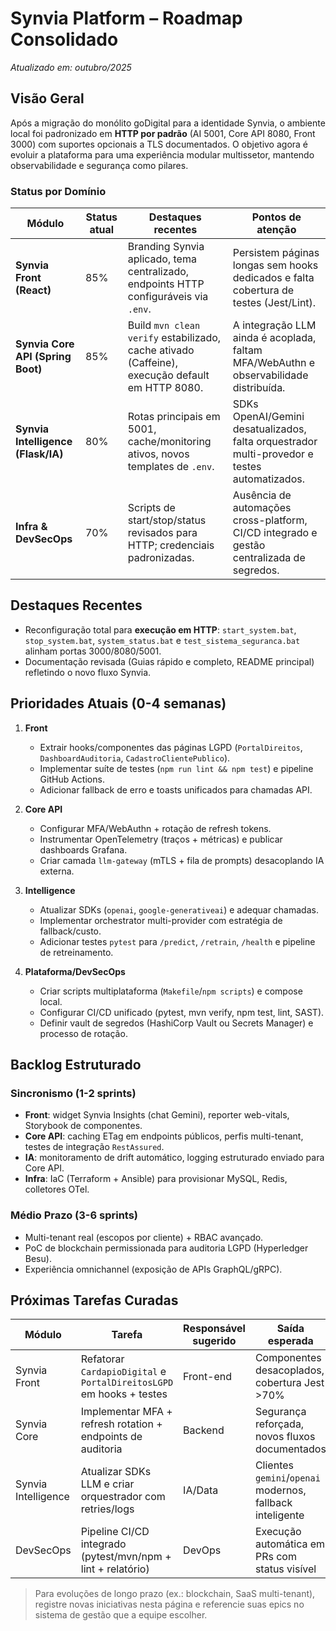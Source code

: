 # Synvia Platform – Roadmap Consolidado
_Atualizado em: outubro/2025_

## Visão Geral
Após a migração do monólito goDigital para a identidade Synvia, o ambiente local foi padronizado em **HTTP por padrão** (AI 5001, Core API 8080, Front 3000) com suportes opcionais a TLS documentados. O objetivo agora é evoluir a plataforma para uma experiência modular multissetor, mantendo observabilidade e segurança como pilares.

### Status por Domínio
| Módulo | Status atual | Destaques recentes | Pontos de atenção |
| --- | --- | --- | --- |
| **Synvia Front (React)** | 85% | Branding Synvia aplicado, tema centralizado, endpoints HTTP configuráveis via `.env`. | Persistem páginas longas sem hooks dedicados e falta cobertura de testes (Jest/Lint). |
| **Synvia Core API (Spring Boot)** | 85% | Build `mvn clean verify` estabilizado, cache ativado (Caffeine), execução default em HTTP 8080. | A integração LLM ainda é acoplada, faltam MFA/WebAuthn e observabilidade distribuída. |
| **Synvia Intelligence (Flask/IA)** | 80% | Rotas principais em 5001, cache/monitoring ativos, novos templates de `.env`. | SDKs OpenAI/Gemini desatualizados, falta orquestrador multi-provedor e testes automatizados. |
| **Infra & DevSecOps** | 70% | Scripts de start/stop/status revisados para HTTP; credenciais padronizadas. | Ausência de automações cross-platform, CI/CD integrado e gestão centralizada de segredos. |

## Destaques Recentes
- Reconfiguração total para **execução em HTTP**: `start_system.bat`, `stop_system.bat`, `system_status.bat` e `test_sistema_seguranca.bat` alinham portas 3000/8080/5001.
- Documentação revisada (Guias rápido e completo, README principal) refletindo o novo fluxo Synvia.

## Prioridades Atuais (0-4 semanas)
1. **Front**  
   - Extrair hooks/componentes das páginas LGPD (`PortalDireitos`, `DashboardAuditoria`, `CadastroClientePublico`).  
   - Implementar suíte de testes (`npm run lint && npm test`) e pipeline GitHub Actions.  
   - Adicionar fallback de erro e toasts unificados para chamadas API.

2. **Core API**  
   - Configurar MFA/WebAuthn + rotação de refresh tokens.  
   - Instrumentar OpenTelemetry (traços + métricas) e publicar dashboards Grafana.  
   - Criar camada `llm-gateway` (mTLS + fila de prompts) desacoplando IA externa.

3. **Intelligence**  
   - Atualizar SDKs (`openai`, `google-generativeai`) e adequar chamadas.  
   - Implementar orchestrator multi-provider com estratégia de fallback/custo.  
   - Adicionar testes `pytest` para `/predict`, `/retrain`, `/health` e pipeline de retreinamento.

4. **Plataforma/DevSecOps**  
   - Criar scripts multiplataforma (`Makefile`/`npm scripts`) e compose local.  
   - Configurar CI/CD unificado (pytest, mvn verify, npm test, lint, SAST).  
   - Definir vault de segredos (HashiCorp Vault ou Secrets Manager) e processo de rotação.

## Backlog Estruturado
### Sincronismo (1-2 sprints)
- **Front**: widget Synvia Insights (chat Gemini), reporter web-vitals, Storybook de componentes.
- **Core API**: caching ETag em endpoints públicos, perfis multi-tenant, testes de integração `RestAssured`.
- **IA**: monitoramento de drift automático, logging estruturado enviado para Core API.
- **Infra**: IaC (Terraform + Ansible) para provisionar MySQL, Redis, colletores OTel.

### Médio Prazo (3-6 sprints)
- Multi-tenant real (escopos por cliente) + RBAC avançado.
- PoC de blockchain permissionada para auditoria LGPD (Hyperledger Besu).
- Experiência omnichannel (exposição de APIs GraphQL/gRPC).

## Próximas Tarefas Curadas
| Módulo | Tarefa | Responsável sugerido | Saída esperada |
| --- | --- | --- | --- |
| Synvia Front | Refatorar `CardapioDigital` e `PortalDireitosLGPD` em hooks + testes | Front-end | Componentes desacoplados, cobertura Jest >70% |
| Synvia Core | Implementar MFA + refresh rotation + endpoints de auditoria | Backend | Segurança reforçada, novos fluxos documentados |
| Synvia Intelligence | Atualizar SDKs LLM e criar orquestrador com retries/logs | IA/Data | Clientes `gemini`/`openai` modernos, fallback inteligente |
| DevSecOps | Pipeline CI/CD integrado (pytest/mvn/npm + lint + relatório) | DevOps | Execução automática em PRs com status visível |


> Para evoluções de longo prazo (ex.: blockchain, SaaS multi-tenant), registre novas iniciativas nesta página e referencie suas epics no sistema de gestão que a equipe escolher.
